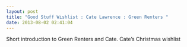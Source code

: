 ```yaml
---
layout: post
title: "Good Stuff Wishlist : Cate Lawrence : Green Renters "
date: 2013-08-02 02:41:04
---
```


Short introduction to Green Renters and Cate. Cate’s Christmas wishlist
